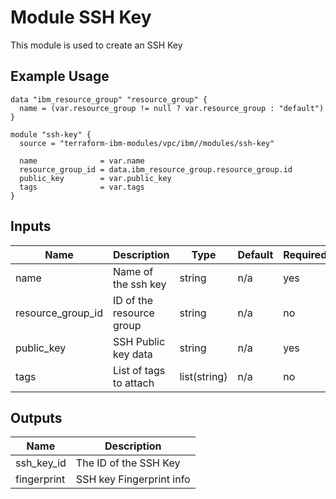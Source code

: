 # Module SSH Key

This module is used to create an SSH Key

## Example Usage
```
data "ibm_resource_group" "resource_group" {
  name = (var.resource_group != null ? var.resource_group : "default")
}

module "ssh-key" {
  source = "terraform-ibm-modules/vpc/ibm//modules/ssh-key"

  name              = var.name
  resource_group_id = data.ibm_resource_group.resource_group.id
  public_key        = var.public_key
  tags              = var.tags
}
```

<!-- BEGINNING OF PRE-COMMIT-TERRAFORM DOCS HOOK -->

## Inputs

| Name                              | Description                                           | Type   | Default | Required |
|-----------------------------------|-------------------------------------------------------|--------|---------|----------|
| name | Name of the ssh key | string | n/a | yes |
| resource\_group\_id | ID of the resource group | string | n/a | no |
| public_key | SSH Public key data | string | n/a | yes |
| tags | List of tags to attach  | list(string) | n/a | no |

## Outputs

| Name | Description |
|------|-------------|
| ssh\_key\_id | The ID of the SSH Key |
| fingerprint | SSH key Fingerprint info |
